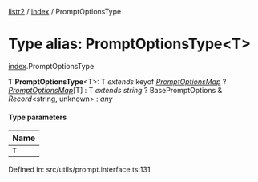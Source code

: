 [listr2](../README.md) / [index](../modules/index.md) / PromptOptionsType

# Type alias: PromptOptionsType<T\>

[index](../modules/index.md).PromptOptionsType

Ƭ **PromptOptionsType**<T\>: T *extends* keyof [*PromptOptionsMap*](../classes/index.promptoptionsmap.md) ? [*PromptOptionsMap*](../classes/index.promptoptionsmap.md)[T] : T *extends* *string* ? BasePromptOptions & *Record*<string, unknown\> : *any*

#### Type parameters

| Name |
| :------ |
| `T` |

Defined in: src/utils/prompt.interface.ts:131

